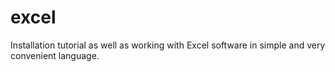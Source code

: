 # excel
Installation tutorial as well as working with Excel software in simple and very convenient language.
